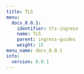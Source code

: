 ```yaml
---
title: TLS
menu:
  docs_8.0.1:
    identifier: tls-ingress
    name: TLS
    parent: ingress-guides
    weight: 15
menu_name: docs_8.0.1
info:
  version: 8.0.1
---
```


